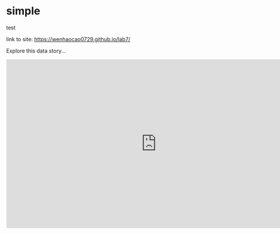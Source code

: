 # simple
test

link to site: https://wenhaocao0729.github.io/lab7/

Explore this data story...
<iframe style="border: 1px solid rgba(0, 0, 0, 0.1);" width="800" height="450" src="https://www.figma.com/embed?embed_host=share&url=https%3A%2F%2Fwww.figma.com%2Fproto%2F5oIdurKU3NaKUemrhJ0KvA%2FNew-Prototype%3Fnode-id%3D1-31%26scaling%3Dmin-zoom%26page-id%3D0%253A1%26starting-point-node-id%3D1%253A31" allowfullscreen></iframe>
